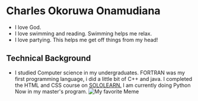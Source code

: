 # Charles Okoruwa Onamudiana
* I love God.
* I love swimming and reading. Swimming helps me relax.
* I love partying. This helps me get off things from my head!
## Technical Background
- I studied Computer science in my undergraduates. FORTRAN was my first programming language, i did a little bit of C++ and java. I completed the HTML and CSS course on [SOLOLEARN.](sololearn.com) I am currently doing Python Now in my master's program.
![My favorite Meme](https://images7.memedroid.com/images/UPLOADED729/5ced9b82177ca.jpeg)
